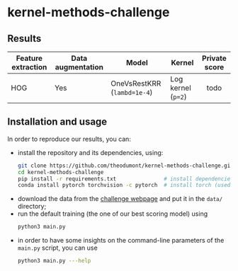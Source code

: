 # kernel-methods-challenge

## Results

| Feature extraction       | Data augmentation | Model                       | Kernel                | Private score |
| ------------------------ | ----------------- | --------------------------- | --------------------- |:------------:|
| HOG                      | Yes               | OneVsRestKRR (`lambd=1e-4`) | Log kernel (`p=2`)    |   todo       |

## Installation and usage
In order to reproduce our results, you can:
- install the repository and its dependencies, using:
    ```bash
    git clone https://github.com/theodumont/kernel-methods-challenge.git  # clone the repo
    cd kernel-methods-challenge
    pip install -r requirements.txt               # install dependencies
    conda install pytorch torchvision -c pytorch  # install torch (used for data augmentation)
    ```
- download the data from the [challenge webpage](https://www.kaggle.com/c/mva-mash-kernel-methods-2021-2022) and put it in the `data/` directory;
- run the default training (the one of our best scoring model) using
    ```bash
    python3 main.py
    ```
- in order to have some insights on the command-line parameters of the `main.py` script, you can use
    ```bash
    python3 main.py ---help
    ```
